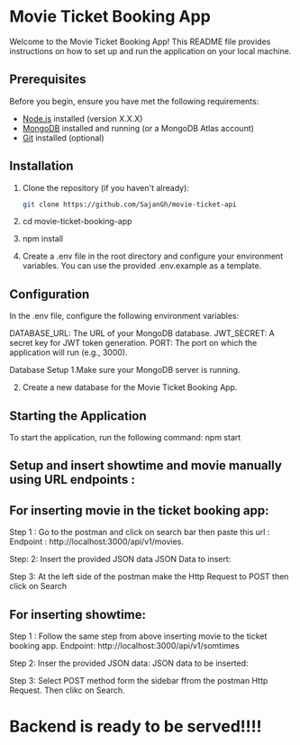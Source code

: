 # Movie Ticket Booking App

Welcome to the Movie Ticket Booking App! This README file provides instructions on how to set up and run the application on your local machine.

## Prerequisites

Before you begin, ensure you have met the following requirements:

- [Node.js](https://nodejs.org/) installed (version X.X.X)
- [MongoDB](https://www.mongodb.com/) installed and running (or a MongoDB Atlas account)
- [Git](https://git-scm.com/) installed (optional)

## Installation

1. Clone the repository (if you haven't already):

   ```bash
   git clone https://github.com/SajanGh/movie-ticket-api

   ```

1. cd movie-ticket-booking-app

1. npm install

1. Create a .env file in the root directory and configure your environment variables. You can use the provided .env.example as a template.

## Configuration

In the .env file, configure the following environment variables:

DATABASE_URL: The URL of your MongoDB database.
JWT_SECRET: A secret key for JWT token generation.
PORT: The port on which the application will run (e.g., 3000).

Database Setup
1.Make sure your MongoDB server is running.

2. Create a new database for the Movie Ticket Booking App.

## Starting the Application

To start the application, run the following command:
npm start

## Setup and insert showtime and movie manually using  URL endpoints :

## For inserting movie in the ticket booking app:
Step 1 : Go to the postman and  click on search bar then paste this url :
 Endpoint : http://localhost:3000/api/v1/movies.

Step: 2: Insert the provided JSON data
 JSON Data to insert:


 Step 3: At the left side of the postman make the Http Request to POST then click on Search


 ## For inserting showtime:

 Step 1 : Follow the same step from above inserting movie to the ticket booking app.
 Endpoint: http://localhost:3000/api/v1/somtimes

 Step 2: Inser the provided JSON data:
 JSON data to be inserted:


 Step 3: Select POST method form the sidebar ffrom the postman Http Request. Then clikc on Search.


 # Backend is ready to be served!!!!